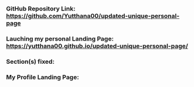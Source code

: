### GitHub Repository Link: https://github.com/Yutthana00/updated-unique-personal-page

### Lauching my personal Landing Page: https://yutthana00.github.io/updated-unique-personal-page/

### Section(s) fixed:
        

### My Profile Landing Page:



